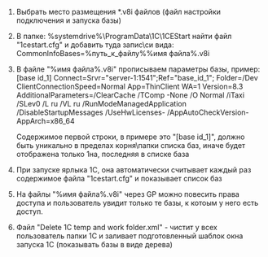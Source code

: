 1. Выбрать место размещения *.v8i файлов (файл настройки подключения и запуска базы)
2. В папке: %systemdrive%\ProgramData\1C\1CEStart найти файл "1cestart.cfg" и добавить туда запис\си вида:
    CommonInfoBases=%путь_к_файлу%\%имя файла%.v8i
3. В файле "%имя файла%.v8i" прописываем параметры базы, пример:
	[base id_1]
	Connect=Srvr="server-1:1541";Ref="base_id_1";
	Folder=/Dev
	ClientConnectionSpeed=Normal
	App=ThinClient
	WA=1
	Version=8.3
	AdditionalParameters=/ClearCache /TComp -None /O Normal /iTaxi /SLev0 /L ru /VL ru /RunModeManagedApplication /DisableStartupMessages /UseHwLicenses- /AppAutoCheckVersion-
	AppArch=x86_64

	Содержимое первой строки, в примере это "[base id_1]", должно быть уникально в пределах корня\папки списка баз, иначе будет отображена только 1на, последняя в списке база
4. При запуске ярлыка 1С, она автоматически считывает каждый раз содержимое файла "1cestart.cfg" и показывает список баз
5. На файлы "%имя файла%.v8i" через GP можно повесить права доступа и пользователь увидит только те базы, к котоым у него есть доступ.
6. Файл "Delete 1C temp and work folder.xml" - чистит у всех пользователь папки 1С и заливает подготовленный шаблок окна запуска 1С (показывать базы в виде дерева)
